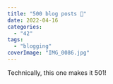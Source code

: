 ```yaml
---
title: "500 blog posts 💖"
date: 2022-04-16
categories: 
  - "42"
tags: 
  - "blogging"
coverImage: "IMG_0086.jpg"
---
```


Technically, this one makes it 501!
